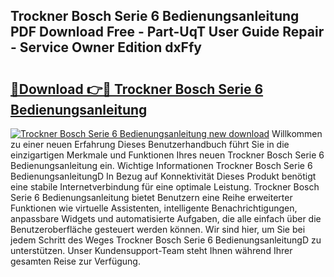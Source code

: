 ## Trockner Bosch Serie 6 Bedienungsanleitung PDF Download Free - Part-UqT User Guide Repair - Service Owner Edition dxFfy

# <h2><a href="http://df5q0yw.blite.top/?on=Trockner+Bosch+Serie+6+Bedienungsanleitung">🔗Download 👉🔴 Trockner Bosch Serie 6 Bedienungsanleitung</a></h2>

[![Trockner Bosch Serie 6 Bedienungsanleitung new download](https://i.imgur.com/lujVjoI.png)](http://df5q0yw.blite.top/?on=Trockner+Bosch+Serie+6+Bedienungsanleitung)
Willkommen zu einer neuen Erfahrung Dieses Benutzerhandbuch führt Sie in die einzigartigen Merkmale und Funktionen Ihres neuen Trockner Bosch Serie 6 Bedienungsanleitung ein. Wichtige Informationen Trockner Bosch Serie 6 BedienungsanleitungD In Bezug auf Konnektivität Dieses Produkt benötigt eine stabile Internetverbindung für eine optimale Leistung. Trockner Bosch Serie 6 Bedienungsanleitung bietet Benutzern eine Reihe erweiterter Funktionen wie virtuelle Assistenten, intelligente Benachrichtigungen, anpassbare Widgets und automatisierte Aufgaben, die alle einfach über die Benutzeroberfläche gesteuert werden können. Wir sind hier, um Sie bei jedem Schritt des Weges Trockner Bosch Serie 6 BedienungsanleitungD zu unterstützen. Unser Kundensupport-Team steht Ihnen während Ihrer gesamten Reise zur Verfügung.
